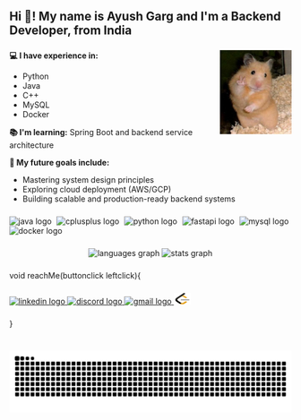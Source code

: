 <h2 align="left">Hi 👋! My name is Ayush Garg and I'm a Backend Developer, from India</h2>

###

<img align="right" height="150"  src="hamster.jpg"  />

###
<p align="left"><strong>💻 I have experience in:</strong></p>
<ul align="left">
  <li>Python</li>
  <li>Java</li>
  <li>C++</li>
  <li>MySQL</li>
  <li>Docker</li>
</ul>

<p align="left"><strong>📚 I'm learning:</strong> Spring Boot and backend service architecture</p>

<p align="left"><strong>🎯 My future goals include:</strong></p>
<ul align="left">
  <li>Mastering system design principles</li>
  <li>Exploring cloud deployment (AWS/GCP)</li>
  <li>Building scalable and production-ready backend systems</li>
</ul>


###

<div align="left" width="15">
  <img src="https://cdn.jsdelivr.net/gh/devicons/devicon/icons/java/java-original.svg" height="30" alt="java logo"  />
  <img width="1" />
  <img src="https://cdn.jsdelivr.net/gh/devicons/devicon/icons/cplusplus/cplusplus-original.svg" height="30" alt="cplusplus logo"  />
  <img width="1" />
  <img src="https://cdn.jsdelivr.net/gh/devicons/devicon/icons/python/python-original.svg" height="30" alt="python logo"  />
  <img width="1" />
  <img src="https://cdn.jsdelivr.net/gh/devicons/devicon/icons/fastapi/fastapi-original.svg" height="30" alt="fastapi logo"  />
  <img width="1" />
  <img src="https://cdn.jsdelivr.net/gh/devicons/devicon/icons/mysql/mysql-original.svg" height="30" alt="mysql logo"  />
  <img width="1" />
  <img src="https://cdn.jsdelivr.net/gh/devicons/devicon/icons/docker/docker-original.svg" height="30" alt="docker logo"  />
  
</div>

###

<div align="center" border="20" width="150">
  <img src="https://github-readme-stats.vercel.app/api/top-langs?username=LavaCandy1&locale=en&hide_title=false&layout=compact&card_width=320&langs_count=5&theme=github_dark&hide_border=false" height="150" alt="languages graph" /> 
  <img src="https://github-readme-stats.vercel.app/api?username=LavaCandy1&hide_title=true&hide_rank=true&show_icons=true&include_all_commits=ture&count_private=true&disable_animations=false&theme=github_dark&locale=en&hide_border=false" height="150" alt="stats graph"  />
</div>

###

<p align="left">void reachMe(buttonclick leftclick){</p>

###

<div align="left">
  <a href="https://www.linkedin.com/in/ayushgarg-17lc/" target="_blank">
    <img src="https://raw.githubusercontent.com/maurodesouza/profile-readme-generator/master/src/assets/icons/social/linkedin/default.svg" width="30" height="15" alt="linkedin logo"  />
  </a>
  <a href="lavacandy1" target="_blank">
    <img src="https://raw.githubusercontent.com/maurodesouza/profile-readme-generator/master/src/assets/icons/social/discord/default.svg" width="30" height="20" alt="discord logo"  />
  </a>
  <a href="aayush.garg.1793@gmail.com" target="_blank">
    <img src="https://raw.githubusercontent.com/maurodesouza/profile-readme-generator/master/src/assets/icons/social/gmail/default.svg" width="30" height="20" alt="gmail logo"  />
  </a>
  <a href="https://leetcode.com/u/AyushGarg17" target="_blank">
    <img src="icons8-leetcode-96.png" width="30" height="20" alt="leetcode logo" />
  </a>
</div>


###

<p align="left">}</p>

###

<br clear="both">

<img src="https://raw.githubusercontent.com/LavaCandy1/LavaCandy1/output/snake.svg" alt="Snake animation" />

###
